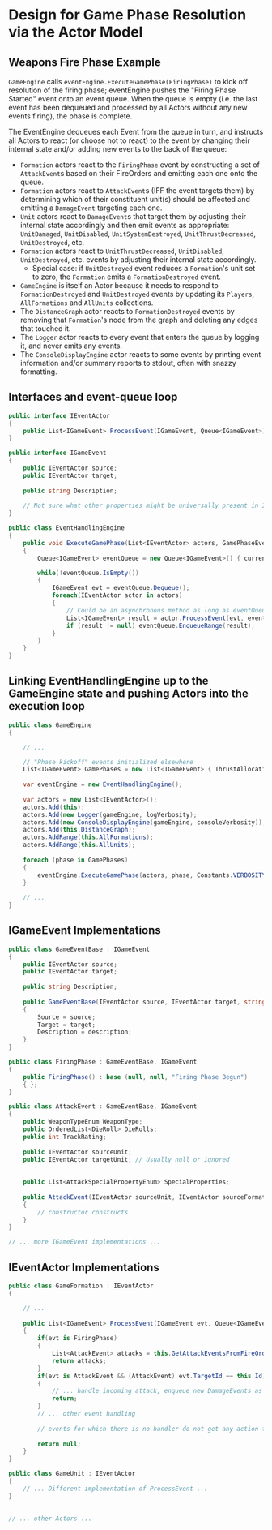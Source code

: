 # Design for Game Phase Resolution via the Actor Model

## Weapons Fire Phase Example
`GameEngine` calls `eventEngine.ExecuteGamePhase(FiringPhase)` to kick off resolution of the firing phase; eventEngine pushes the "Firing Phase Started" event onto an event queue. When the queue is empty (i.e. the last event has been dequeued and processed by all Actors without any new events firing), the phase is complete.

The EventEngine dequeues each Event from the queue in turn, and instructs all Actors to react (or choose not to react) to the event by changing their internal state and/or adding new events to the back of the queue:

* `Formation` actors react to the `FiringPhase` event by constructing a set of `AttackEvent`s based on their FireOrders and emitting each one onto the queue.
* `Formation` actors react to `AttackEvent`s (IFF the event targets them) by determining which of their constituent unit(s) should be affected and emitting a `DamageEvent` targeting each one.
* `Unit` actors react to `DamageEvent`s that target them by adjusting their internal state accordingly and then emit events as appropriate: `UnitDamaged`, `UnitDisabled`, `UnitSystemDestroyed`, `UnitThrustDecreased`, `UnitDestroyed`, etc.
* `Formation` actors react to `UnitThrustDecreased`, `UnitDisabled`, `UnitDestroyed`, etc. events by adjusting their internal state accordingly.
  * Special case: if `UnitDestroyed` event reduces a `Formation`'s unit set to zero, the `Formation` emits a `FormationDestroyed` event.
* `GameEngine` is itself an Actor because it needs to respond to `FormationDestroyed` and `UnitDestroyed` events by updating its `Players`, `AllFormations` and `AllUnits` collections.
* The `DistanceGraph` actor reacts to `FormationDestroyed` events by removing that `Formation`'s node from the graph and deleting any edges that touched it.
* The `Logger` actor reacts to every event that enters the queue by logging it, and never emits any events.
* The `ConsoleDisplayEngine` actor reacts to some events by printing event information and/or summary reports to stdout, often with snazzy formatting.

## Interfaces and event-queue loop
```C#
public interface IEventActor
{
    public List<IGameEvent> ProcessEvent(IGameEvent, Queue<IGameEvent>);
}

public interface IGameEvent
{   
    public IEventActor source;
    public IEventActor target;
    
    public string Description;
    
    // Not sure what other properties might be universally present in IGameEvent
}

public class EventHandlingEngine
{
    public void ExecuteGamePhase(List<IEventActor> actors, GamePhaseEvent currentPhase, int logVerbosity, int consoleVerbosity)
    {
        Queue<IGameEvent> eventQueue = new Queue<IGameEvent>() { currentPhase };

        while(!eventQueue.IsEmpty())
        {
            IGameEvent evt = eventQueue.Dequeue();
            foreach(IEventActor actor in actors)
            {
                // Could be an asynchronous method as long as eventQueue is a thread-safe queue implementation
                List<IGameEvent> result = actor.ProcessEvent(evt, eventQueue)
                if (result != null) eventQueue.EnqueueRange(result); 
            }
        }
    }
}
```

## Linking EventHandlingEngine up to the GameEngine state and pushing Actors into the execution loop
```C#
public class GameEngine
{

    // ...

    // "Phase kickoff" events initialized elsewhere
    List<IGameEvent> GamePhases = new List<IGameEvent> { ThrustAllocationPhase, ManeuveringPhase, FiringPhase, DamageControlPhase };
    
    var eventEngine = new EventHandlingEngine();
    
    var actors = new List<IEventActor>();      
    actors.Add(this);                    
    actors.Add(new Logger(gameEngine, logVerbosity);
    actors.Add(new ConsoleDisplayEngine(gameEngine, consoleVerbosity));
    actors.Add(this.DistanceGraph);
    actors.AddRange(this.AllFormations); 
    actors.AddRange(this.AllUnits);      
        
    foreach (phase in GamePhases)
    {
        eventEngine.ExecuteGamePhase(actors, phase, Constants.VERBOSITY_DEBUG, Constants.VERBOSITY_CONSOLE_DEFAULT)
    }
    
    // ...
}
```

## IGameEvent Implementations
```C#
public class GameEventBase : IGameEvent
{
    public IEventActor source;
    public IEventActor target;
    
    public string Description;
    
    public GameEventBase(IEventActor source, IEventActor target, string description)
    {
        Source = source;
        Target = target;
        Description = description;
    }
}

public class FiringPhase : GameEventBase, IGameEvent
{
    public FiringPhase() : base (null, null, "Firing Phase Begun") 
    { };
}

public class AttackEvent : GameEventBase, IGameEvent
{
    public WeaponTypeEnum WeaponType;
    public OrderedList<DieRoll> DieRolls;
    public int TrackRating;
    
    public IEventActor sourceUnit;
    public IEventActor targetUnit; // Usually null or ignored
    
    
    public List<AttackSpecialPropertyEnum> SpecialProperties;
    
    public AttackEvent(IEventActor sourceUnit, IEventActor sourceFormation, IEventActor targetFormation, ) : base (...)
    {
        // constructor constructs
    }
}

// ... more IGameEvent implementations ...
```

## IEventActor Implementations
```C#
public class GameFormation : IEventActor
{

    // ...
    
    public List<IGameEvent> ProcessEvent(IGameEvent evt, Queue<IGameEvent> evtQueue)
    {
        if(evt is FiringPhase)
        {
            List<AttackEvent> attacks = this.GetAttackEventsFromFireOrders();
            return attacks;
        }
        if(evt is AttackEvent && (AttackEvent) evt.TargetId == this.Id)
        {
            // ... handle incoming attack, enqueue new DamageEvents as appropriate back onto evtQueue
            return;
        }
        // ... other event handling
        
        // events for which there is no handler do not get any action from this Actor.
        
        return null;
    }
}

public class GameUnit : IEventActor
{
    // ... Different implementation of ProcessEvent ...
}    
    
    
// ... other Actors ...
```
